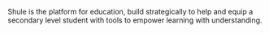 Shule is the platform for education, build strategically to help and equip a secondary level student with tools to empower learning with understanding.
